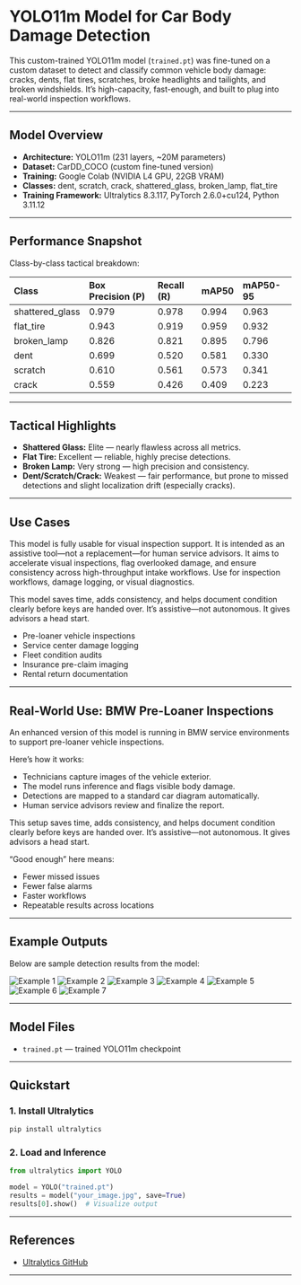 
# YOLO11m Model for Car Body Damage Detection

This custom-trained YOLO11m model (`trained.pt`) was fine-tuned on a custom dataset to detect and classify common vehicle body damage: cracks, dents, flat tires, scratches, broke headlights and tailights, and broken windshields. It’s high-capacity, fast-enough, and built to plug into real-world inspection workflows.

---


## Model Overview

- **Architecture:** YOLO11m (231 layers, ~20M parameters)
- **Dataset:** CarDD_COCO (custom fine-tuned version)
- **Training:** Google Colab (NVIDIA L4 GPU, 22GB VRAM)
- **Classes:** dent, scratch, crack, shattered_glass, broken_lamp, flat_tire
- **Training Framework:** Ultralytics 8.3.117, PyTorch 2.6.0+cu124, Python 3.11.12

---

## Performance Snapshot

Class-by-class tactical breakdown:

| Class            | Box Precision (P) | Recall (R) | mAP50 | mAP50-95 |
|:-----------------|:------------------|:-----------|:------|:---------|
| shattered_glass  | 0.979              | 0.978      | 0.994 | 0.963    |
| flat_tire        | 0.943              | 0.919      | 0.959 | 0.932    |
| broken_lamp      | 0.826              | 0.821      | 0.895 | 0.796    |
| dent             | 0.699              | 0.520      | 0.581 | 0.330    |
| scratch          | 0.610              | 0.561      | 0.573 | 0.341    |
| crack            | 0.559              | 0.426      | 0.409 | 0.223    |

---

## Tactical Highlights

- **Shattered Glass:** Elite — nearly flawless across all metrics.  
- **Flat Tire:** Excellent — reliable, highly precise detections.  
- **Broken Lamp:** Very strong — high precision and consistency.  
- **Dent/Scratch/Crack:** Weakest — fair performance, but prone to missed detections and slight localization drift (especially cracks).

---

## Use Cases

This model is fully usable for visual inspection support. It is intended as an assistive tool—not a replacement—for human service advisors. It aims to accelerate visual inspections, flag overlooked damage, and ensure consistency across high-throughput intake workflows. Use for inspection workflows, damage logging, or visual diagnostics.

This model saves time, adds consistency, and helps document condition clearly before keys are handed over. It’s assistive—not autonomous. It gives advisors a head start.

- Pre-loaner vehicle inspections
- Service center damage logging
- Fleet condition audits
- Insurance pre-claim imaging
- Rental return documentation

---

## Real-World Use: BMW Pre-Loaner Inspections

An enhanced version of this model is running in BMW service environments to support pre-loaner vehicle inspections.

Here’s how it works:
- Technicians capture images of the vehicle exterior.
- The model runs inference and flags visible body damage.
- Detections are mapped to a standard car diagram automatically.
- Human service advisors review and finalize the report.

This setup saves time, adds consistency, and helps document condition clearly before keys are handed over. It’s assistive—not autonomous. It gives advisors a head start.

“Good enough” here means:  
- Fewer missed issues  
- Fewer false alarms  
- Faster workflows  
- Repeatable results across locations

---
## Example Outputs

Below are sample detection results from the model:

![Example 1](https://raw.githubusercontent.com/ReverendBayes/vehicle_body_damage_detector/main/public/1.png)
![Example 2](https://raw.githubusercontent.com/ReverendBayes/vehicle_body_damage_detector/main/public/2.png)
![Example 3](https://raw.githubusercontent.com/ReverendBayes/vehicle_body_damage_detector/main/public/3.png)
![Example 4](https://raw.githubusercontent.com/ReverendBayes/vehicle_body_damage_detector/main/public/4.png)
![Example 5](https://raw.githubusercontent.com/ReverendBayes/vehicle_body_damage_detector/main/public/5.png)
![Example 6](https://raw.githubusercontent.com/ReverendBayes/vehicle_body_damage_detector/main/public/6.png)
![Example 7](https://raw.githubusercontent.com/ReverendBayes/vehicle_body_damage_detector/main/public/7.png)


---

## Model Files

- `trained.pt` — trained YOLO11m checkpoint 

---

## Quickstart

### 1. Install Ultralytics
```bash
pip install ultralytics
```

### 2. Load and Inference
```python
from ultralytics import YOLO

model = YOLO("trained.pt")
results = model("your_image.jpg", save=True)
results[0].show()  # Visualize output
```

---

## References

- [Ultralytics GitHub](https://github.com/ultralytics/ultralytics)

---
